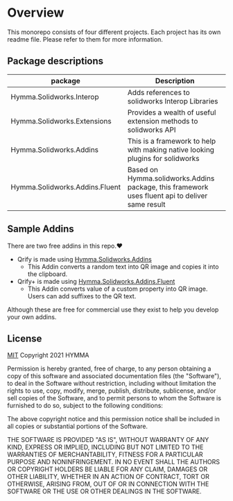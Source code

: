 # Overview

This monorepo consists of four different projects. Each project has its own readme file. Please refer to them for more information.
## Package descriptions

| package  | Description  |
|---|---|
| Hymma.Solidworks.Interop  | Adds references to solidworks Interop Libraries  |
| Hymma.Solidworks.Extensions  | Provides a wealth of useful extension methods to solidworks API|
| Hymma.Solidworks.Addins  | This is a framework to help with making native looking plugins for solidworks|
| Hymma.Solidworks.Addins.Fluent  | Based on Hymma.solidworks.Addins package, this framework uses fluent api to deliver same result | 

## Sample Addins
 There are two free addins in this repo.:heart:  
 - Qrify is made using [Hymma.Solidworks.Addins](Hymma.Solidworks.Addins)
 	- This Addin converts a random text into QR image and copies it into the clipboard.
 - Qrify+ is made using [Hymma.Solidworks.Addins.Fluent](Hymma.Solidworks.Addins.Fluent)
 	- This Addin converts value of a custom property into QR image. Users can add suffixes to the QR text. 

Although these are free for commercial use they exist to help you develop your own addins. 

## License
[MIT](https://opensource.org/licenses.MIT)
Copyright 2021 HYMMA

Permission is hereby granted, free of charge, to any person obtaining a copy of this software and associated documentation files (the "Software"), to deal in the Software without restriction, including without limitation the rights to use, copy, modify, merge, publish, distribute, sublicense, and/or sell copies of the Software, and to permit persons to whom the Software is furnished to do so, subject to the following conditions:

The above copyright notice and this permission notice shall be included in all copies or substantial portions of the Software.

THE SOFTWARE IS PROVIDED "AS IS", WITHOUT WARRANTY OF ANY KIND, EXPRESS OR IMPLIED, INCLUDING BUT NOT LIMITED TO THE WARRANTIES OF MERCHANTABILITY, FITNESS FOR A PARTICULAR PURPOSE AND NONINFRINGEMENT. IN NO EVENT SHALL THE AUTHORS OR COPYRIGHT HOLDERS BE LIABLE FOR ANY CLAIM, DAMAGES OR OTHER LIABILITY, WHETHER IN AN ACTION OF CONTRACT, TORT OR OTHERWISE, ARISING FROM, OUT OF OR IN CONNECTION WITH THE SOFTWARE OR THE USE OR OTHER DEALINGS IN THE SOFTWARE.



